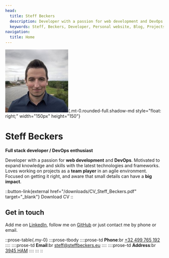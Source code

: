 ```yaml
---
head:
  title: Steff Beckers
  description: Developer with a passion for web development and DevOps. Motivated to expand knowledge and skills with the latest technologies and frameworks. Loves working on projects as a team player in an agile environment. Focused on getting it right, and aware that small details can have a big impact.
  keywords: Steff, Beckers, Developer, Personal website, Blog, Projects, Resume, CV, Contact
navigation:
  title: Home
---
```


![Steff](/images/Steff.jpg){.mt-0.rounded-full.shadow-md style="float: right;" width="150px" height="150"}

# Steff Beckers

**Full stack developer / DevOps enthusiast**

Developer with a passion for **web development** and **DevOps**. Motivated to expand knowledge and skills with the latest technologies and frameworks.\
Loves working on projects as a **team player** in an agile environment. Focused on getting it right, and aware that small details can have a **big impact**.

::button-link{external href="/downloads/CV_Steff_Beckers.pdf" target="_blank"}
Download CV
::

## Get in touch

Add me on [LinkedIn](https://linkedin.com/in/steffbeckers), follow me on [GitHub](https://github.com/steffbeckers) or just contact me by phone or email.

::prose-table{.my-0}
  :::prose-tbody
    ::::prose-td
      **Phone**:br
      [+32 499 765 192](tel:+32499765192)
    ::::
    ::::prose-td
      **Email**:br
      [steff@steffbeckers.eu](mailto:steff@steffbeckers.eu)
    ::::
    ::::prose-td
      **Address**:br
      [3945 HAM](https://goo.gl/maps/KyGduB3qTaBZVPR46)
    ::::
  :::
::
